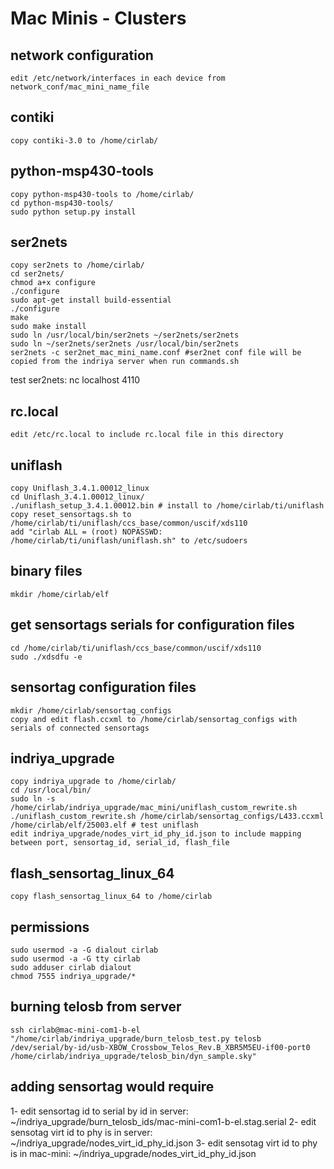 # Mac Minis - Clusters

## network configuration
	edit /etc/network/interfaces in each device from network_conf/mac_mini_name_file

## contiki
	copy contiki-3.0 to /home/cirlab/

## python-msp430-tools
	copy python-msp430-tools to /home/cirlab/
	cd python-msp430-tools/
	sudo python setup.py install

## ser2nets
	copy ser2nets to /home/cirlab/
	cd ser2nets/
	chmod a+x configure
	./configure 
	sudo apt-get install build-essential
	./configure 
	make
	sudo make install
	sudo ln /usr/local/bin/ser2nets ~/ser2nets/ser2nets
	sudo ln ~/ser2nets/ser2nets /usr/local/bin/ser2nets
	ser2nets -c ser2net_mac_mini_name.conf #ser2net conf file will be copied from the indriya server when run commands.sh 
test ser2nets:
	nc localhost 4110

## rc.local
	edit /etc/rc.local to include rc.local file in this directory

## uniflash
	copy Uniflash_3.4.1.00012_linux
	cd Uniflash_3.4.1.00012_linux/
	./uniflash_setup_3.4.1.00012.bin # install to /home/cirlab/ti/uniflash
	copy reset_sensortags.sh to /home/cirlab/ti/uniflash/ccs_base/common/uscif/xds110
	add "cirlab ALL = (root) NOPASSWD: /home/cirlab/ti/uniflash/uniflash.sh" to /etc/sudoers

## binary files
	mkdir /home/cirlab/elf

## get sensortags serials for configuration files
	cd /home/cirlab/ti/uniflash/ccs_base/common/uscif/xds110
	sudo ./xdsdfu -e

## sensortag configuration files
	mkdir /home/cirlab/sensortag_configs
	copy and edit flash.ccxml to /home/cirlab/sensortag_configs with serials of connected sensortags

## indriya_upgrade
	copy indriya_upgrade to /home/cirlab/
	cd /usr/local/bin/
	sudo ln -s /home/cirlab/indriya_upgrade/mac_mini/uniflash_custom_rewrite.sh 
	./uniflash_custom_rewrite.sh /home/cirlab/sensortag_configs/L433.ccxml /home/cirlab/elf/25003.elf # test uniflash
	edit indriya_upgrade/nodes_virt_id_phy_id.json to include mapping between port, sensortag_id, serial_id, flash_file

## flash_sensortag_linux_64
	copy flash_sensortag_linux_64 to /home/cirlab

## permissions
	sudo usermod -a -G dialout cirlab
	sudo usermod -a -G tty cirlab
	sudo adduser cirlab dialout
	chmod 7555 indriya_upgrade/*

## burning telosb from server
	ssh cirlab@mac-mini-com1-b-el "/home/cirlab/indriya_upgrade/burn_telosb_test.py telosb /dev/serial/by-id/usb-XBOW_Crossbow_Telos_Rev.B_XBR5M5EU-if00-port0 /home/cirlab/indriya_upgrade/telosb_bin/dyn_sample.sky"

## adding sensortag would require
1- edit sensortag id to serial by id in server: ~/indriya_upgrade/burn_telosb_ids/mac-mini-com1-b-el.stag.serial
2- edit sensotag virt id to phy is in server:  ~/indriya_upgrade/nodes_virt_id_phy_id.json
3- edit sensotag virt id to phy is in mac-mini:  ~/indriya_upgrade/nodes_virt_id_phy_id.json
